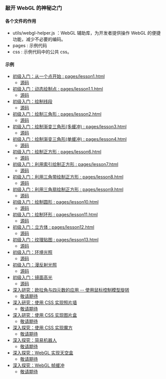 ### 敲开 WebGL 的神秘之门
#### 各个文件的作用

* utils/webgl-helper.js ：WebGL 辅助库，为开发者提供操作 WebGL 的便捷功能，减少不必要的编码。
* pages : 示例代码
* css : 示例代码中的公共 css。

#### 示例
* [初级入门：从一个点开始 : pages/lesson1.html](http://ifanqi.top/webgl/pages/lesson1.html)
	* [源码](https://github.com/lucefer/webgl/blob/master/pages/lesson1.html)
* [初级入门：动态绘制点 : pages/lesson1.1.html](http://ifanqi.top/webgl/pages/lesson1.1.html)
	* [源码](https://github.com/lucefer/webgl/blob/master/pages/lesson1.1.html)
* [初级入门：绘制线段](http://ifanqi.top/webgl/pages/lesson5.html)
	* [源码](https://github.com/lucefer/webgl/blob/master/pages/lesson5.html)
* [初级入门：绘制三角形 : pages/lesson2.html](http://ifanqi.top/webgl/pages/lesson2.html)
	* [源码](https://github.com/lucefer/webgl/blob/master/pages/lesson2.html)
* [初级入门：绘制渐变三角形(多缓冲) : pages/lesson3.html](http://ifanqi.top/webgl/pages/lesson3.html)
	* [源码](https://github.com/lucefer/webgl/blob/master/pages/lesson3.html)
* [初级入门：绘制渐变三角形(单缓冲) : pages/lesson4.html](http://ifanqi.top/webgl/pages/lesson4.html)
	* [源码](https://github.com/lucefer/webgl/blob/master/pages/lesson4.html)
* [初级入门：绘制正方形 : pages/lesson6.html](http://ifanqi.top/webgl/pages/lesson6.html)
	* [源码](https://github.com/lucefer/webgl/blob/master/pages/lesson6.html)
* [初级入门：利用索引绘制正方形 : pages/lesson7.html](http://ifanqi.top/webgl/pages/lesson7.html)
	* [源码](https://github.com/lucefer/webgl/blob/master/pages/lesson7.html)
* [初级入门：利用三角带绘制正方形 : pages/lesson8.html](http://ifanqi.top/webgl/pages/lesson8.html)
	* [源码](https://github.com/lucefer/webgl/blob/master/pages/lesson8.html)
* [初级入门：利用三角扇绘制正方形 : pages/lesson9.html](http://ifanqi.top/webgl/pages/lesson9.html)
	* [源码](https://github.com/lucefer/webgl/blob/master/pages/lesson9.html)
* [初级入门：绘制圆形 : pages/lesson10.html](http://ifanqi.top/webgl/pages/lesson10.html)
	* [源码](https://github.com/lucefer/webgl/blob/master/pages/lesson10.html)
* [初级入门：绘制环形 : pages/lesson11.html](http://ifanqi.top/webgl/pages/lesson11.html)
	* [源码](https://github.com/lucefer/webgl/blob/master/pages/lesson11.html)
* [初级入门：立方体 : pages/lesson12.html](http://ifanqi.top/webgl/pages/lesson12.html)
	* [源码](https://github.com/lucefer/webgl/blob/master/pages/lesson12.html)
* [初级入门：纹理贴图 : pages/lesson13.html](http://ifanqi.top/webgl/pages/lesson13.html)
	* [源码](https://github.com/lucefer/webgl/blob/master/pages/lesson13.html)
* [初级入门：环境光照](http://ifanqi.top/webgl/pages/lesson14.html)
	* [源码](https://github.com/lucefer/webgl/blob/master/pages/lesson14.html)
* [初级入门：漫反射光照](http://ifanqi.top/webgl/pages/lesson15.html)
	* [源码](https://github.com/lucefer/webgl/blob/master/pages/lesson15.html)
* [初级入门：镜面高光](http://ifanqi.top/webgl/pages/lesson16.html)
	* [源码](https://github.com/lucefer/webgl/blob/master/pages/lesson16.html)
* [深入研究：欧拉角与四元数的应用 -- 使用鼠标控制模型旋转]()
	* [敬请期待]()
* [深入研究：使用 CSS 实现照片墙]()
	* [敬请期待]()
* [深入研究：使用 CSS 实现图片盒]()
	* [敬请期待]()
* [深入探究：使用 CSS 实现魔方]()
	* [敬请期待]()
* [深入探究：简易机器人]()
	* [敬请期待]()
* [深入探究：WebGL 实现天空盒]()
	* [敬请期待]()
* [深入探究：WebGL 帧缓冲]()
	* [敬请期待]()
